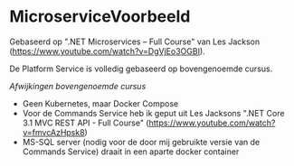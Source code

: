# MicroserviceVoorbeeld

Gebaseerd op ".NET Microservices – Full Course" van Les Jackson (https://www.youtube.com/watch?v=DgVjEo3OGBI).

De Platform Service is volledig gebaseerd op bovengenoemde cursus.

*Afwijkingen bovengenoemde cursus*

- Geen Kubernetes, maar Docker Compose
- Voor de Commands Service heb ik geput uit Les Jacksons ".NET Core 3.1 MVC REST API - Full Course" (https://www.youtube.com/watch?v=fmvcAzHpsk8)
- MS-SQL server (nodig voor de door mij gebruikte versie van de Commands Service) draait in een aparte docker container 
